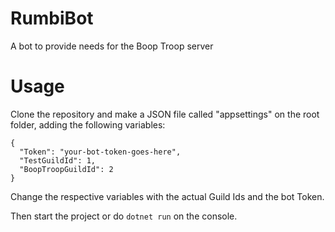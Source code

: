 # RumbiBot

A bot to provide needs for the Boop Troop server

# Usage

Clone the repository and make a JSON file called "appsettings" on the root folder, adding the following variables:

```
{
  "Token": "your-bot-token-goes-here",
  "TestGuildId": 1,
  "BoopTroopGuildId": 2
}

```

Change the respective variables with the actual Guild Ids and the bot Token.

Then start the project or do `dotnet run` on the console.
